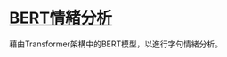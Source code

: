 # [BERT情緒分析](https://colab.research.google.com/drive/18CAjCF20UEV-17r1Du5PMYzf3SPZFD0N)

藉由Transformer架構中的BERT模型，以進行字句情緒分析。
